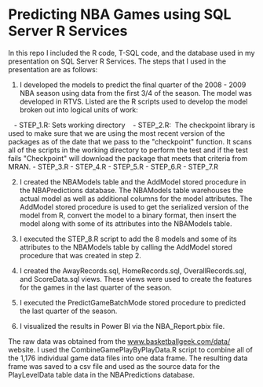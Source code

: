 # Predicting NBA Games using SQL Server R Services

In this repo I included the R code, T-SQL code, and the database used in my presentation on SQL Server R Services. The steps that I used in the presentation are as follows:

   1. I developed the models to predict the final quarter of the 2008 - 2009 NBA season using data from the first 3/4 of the season. The model was developed in RTVS. Listed are the R scripts used to develop the model broken out into logical units of work: 

    - STEP_1.R:  Sets working directory 
    - STEP_2.R:  The checkpoint library is used to make sure that we are using the most recent version of the packages as of the date that we pass to the "checkpoint" function. It scans all of the scripts in the working directory to perform the test and if the test fails "Checkpoint" will download the package that meets that criteria from MRAN.
    - STEP_3.R
    - STEP_4.R
    - STEP_5.R
    - STEP_6.R
    - STEP_7.R

   2. I created the NBAModels table and the AddModel stored procedure in the NBAPredictions database. The NBAModels table warehouses the actual model as well as additional columns for the model attributes. The AddModel stored procedure is used to get the serialized version of the model from R, convert the model to a binary format, then insert the model along with some of its attributes into the NBAModels table.

   3. I executed the STEP_8.R script to add the 8 models and some of its attributes to the NBAModels table by calling the AddModel stored procedure that was created in step 2.

   4. I created the AwayRecords.sql, HomeRecords.sql, OverallRecords.sql, and ScoreData.sql views. These views were used to create the features for the games in the last quarter of the season.

   5. I executed the PredictGameBatchMode stored procedure to predicted the last quarter of the season.
   
   6. I visualized the results in Power BI via the NBA_Report.pbix file.

The raw data was obtained from the www.basketballgeek.com/data/ website. I used the CombineGamePlayByPlayData.R script to combine all of the 1,176 individual game data files into one data frame. The resulting data frame was saved to a csv file and used as the source data for the PlayLevelData table data in the NBAPredictions database.
